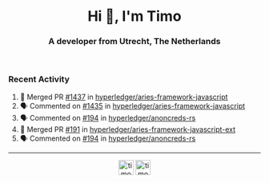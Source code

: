 <h1 align="center">Hi 👋, I'm Timo</h1>
<h3 align="center">A developer from Utrecht, The Netherlands</h3>
<br/>
<!-- https://github.com/rahuldkjain/github-profile-readme-generator --!>

<!--  <p align="left"><img src="https://github-readme-stats.vercel.app/api?username=timoglastra&show_icons=true&count_private=true&" alt="timoglastra" /></p> --!>

<!--
Github language stats
<p align="left"><img src="https://github-readme-stats.vercel.app/api/top-langs/?username=timoglastra&layout=compact" alt="timoglastra" /><p>
-->

<!-- Codestats language stats -->
<!-- <p align="left"><img src="https://codestats-readme.vercel.app/api/top-langs/?username=timoglastra&layout=compact&language_count=12" alt="timoglastra" /><p>    --!>
  
<h3>Recent Activity</h3>

<!--START_SECTION:activity-->
1. 🎉 Merged PR [#1437](https://github.com/hyperledger/aries-framework-javascript/pull/1437) in [hyperledger/aries-framework-javascript](https://github.com/hyperledger/aries-framework-javascript)
2. 🗣 Commented on [#1435](https://github.com/hyperledger/aries-framework-javascript/issues/1435) in [hyperledger/aries-framework-javascript](https://github.com/hyperledger/aries-framework-javascript)
3. 🗣 Commented on [#194](https://github.com/hyperledger/anoncreds-rs/issues/194) in [hyperledger/anoncreds-rs](https://github.com/hyperledger/anoncreds-rs)
4. 🎉 Merged PR [#191](https://github.com/hyperledger/aries-framework-javascript-ext/pull/191) in [hyperledger/aries-framework-javascript-ext](https://github.com/hyperledger/aries-framework-javascript-ext)
5. 🗣 Commented on [#194](https://github.com/hyperledger/anoncreds-rs/issues/194) in [hyperledger/anoncreds-rs](https://github.com/hyperledger/anoncreds-rs)
<!--END_SECTION:activity-->

---

<p align="center">
<a href="https://twitter.com/timoglastra" target="blank"><img align="center" src="https://cdn.jsdelivr.net/npm/simple-icons@3.0.1/icons/twitter.svg" alt="timoglastra" height="30" width="30" /></a>
<a href="https://linkedin.com/in/timoglastra" target="blank"><img align="center" src="https://cdn.jsdelivr.net/npm/simple-icons@3.0.1/icons/linkedin.svg" alt="timoglastra" height="30" width="30" /></a>
</p>



